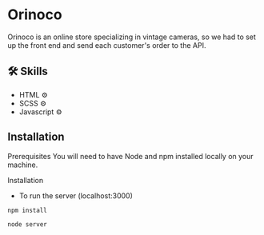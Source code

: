 
# Orinoco

Orinoco is an online store specializing in vintage cameras, so we had to set up the front end and send each customer's order to the API.

## 🛠 Skills
 - HTML ⚙️
 - SCSS ⚙️
 - Javascript ⚙️ 


## Installation

Prerequisites
You will need to have Node and npm installed locally on your machine.


Installation

- To run the server (localhost:3000)

```bash
npm install
```

```bash
node server
```
